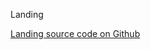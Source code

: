 Landing

[Landing source code on Github](https://github.com/Frojd/Frojd-Jewl/tree/develop/component-library/app/containers/Landing)
